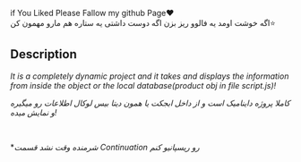if You Liked Please Fallow my github Page❤️<br>
اگه خوشت اومد یه فالوو ریز بزن اگه دوست داشتی یه ستاره هم مارو مهمون کن⭐
## Description
*It is a completely dynamic project and it takes and displays the information from inside the object or the local database(product obj in file script.js)!*

*کاملا پروژه داینامیک است و از داخل ابجکت یا همون دیتا بیس لوکال اطلاعات رو میگیره و نمایش میده!*

<br>

**شرمنده وقت نشد قسمت  Continuation  رو ریسپانیو کنم*
<!-- Mr.root For Ever 😁 -->